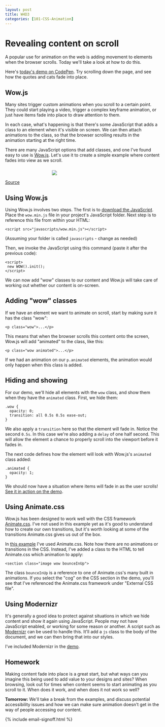 ```yaml
---
layout: post
title: W4D3
categories: [101-CSS-Animation]
---
```


# Revealing content on scroll

A popular use for animation on the web is adding movement to elements when the browser scrolls. Today we'll take a look at how to do this.

Here's [today's demo on CodePen](http://codepen.io/donovanh/pen/gbVMjm). Try scrolling down the page, and see how the quotes and cats fade into place.

## Wow.js

Many sites trigger custom animations when you scroll to a certain point. They could start playing a video, trigger a complex keyframe animation, or just have items fade into place to draw attention to them.

In each case, what's happening is that there's some JavaScript that adds a class to an element when it's visible on screen. We can then attach animations to the class, so that the browser scrolling results in the animation starting at the right time.

There are many JavaScript options that add classes, and one I've found easy to use is [Wow.js](http://mynameismatthieu.com/WOW/). Let's use it to create a simple example where content fades into view as we scroll.

<div class="example">
  <img src="http://s3.amazonaws.com/course-images/scroll.gif" style="max-width: 200px; margin: 24px auto 0; display: block;">
  <p class="source"><a href="http://codepen.io/donovanh/pen/gbVMjm">Source</a></p>
</div>

## Using Wow.js

Using Wow.js involves two steps. The first is to [download the JavaScript](https://raw.githubusercontent.com/matthieua/WOW/master/dist/wow.min.js). Place the `wow.min.js` file in your project's JavaScript folder. Next step is to reference this file from within your HTML:

    <script src="javascripts/wow.min.js"></script>

(Assuming your folder is called `javascripts` - change as needed)

Then, we invoke the JavaScript using this command (paste it after the previous code):

    <script>
     new WOW().init();
    </script>

We can now add "wow" classes to our content and Wow.js will take care of working out whether our content is on-screen.

## Adding "wow" classes

If we have an element we want to animate on scroll, start by making sure it has the class "wow":

    <p class="wow">...</p>

This means that when the browser scrolls this content onto the screen, Wow.js will add "animated" to the class, like this:

    <p class="wow animated">...</p>

If we had an animation on our `p.animated` elements, the animation would only happen when this class is added.

## Hiding and showing

For our demo, we'll hide all elements with the `wow` class, and show them when they have the `animated` class. First, we hide them:

    .wow {
      opacity: 0;
      transition: all 0.5s 0.5s ease-out;
    }

We also apply a `transition` here so that the element will fade in. Notice the second `0.5s`. In this case we're also adding a `delay` of one half second. This will allow the element a chance to properly scroll into the viewport before it fades in.

The next code defines how the element will look with Wow.js's `animated` class added:

    .animated {
      opacity: 1;
    }

We should now have a situation where items will fade in as the user scrolls! [See it in action on the demo](http://codepen.io/donovanh/pen/gbVMjm).

## Using Animate.css

Wow.js has been designed to work well with the CSS framework [Animate.css](http://daneden.github.io/animate.css/). I've not used in this example yet as it's good to understand how to create our own transitions, but it's worth looking at some of the transitions Animate.css gives us out of the box.

In [this example](http://codepen.io/donovanh/pen/xbvOQK) I've used Animate.css. Note how there are no animations or transitions in the CSS. Instead, I've added a class to the HTML to tell Animate.css which animation to apply:

    <section class="image wow bounceInUp">

The class `bounceInUp` is a reference to one of Animate.css's many built in animations. If you select the "cog" on the CSS section in the demo, you'll see that I've referenced the Animate.css framework under "External CSS file".

## Using Modernizr

It's generally a good idea to protect against situations in which we hide content and show it again using JavaScript. People may not have JavaScript enabled, or working for some reason or another. A script such as [Modernizr](http://modernizr.com/) can be used to handle this. It'll add a `js` class to the body of the document, and we can then bring that into our styles.

I've included Modernizr in the [demo](http://codepen.io/donovanh/pen/gbVMjm).

<div class="callout">
  <h2>Homework</h2>
  <p>Making content fade into place is a great start, but what ways can you imagine this being used to add value to your designs and sites? When browsing, look out for times when content seems to start animating as you scroll to it. When does it work, and when does it not work so well?</p>
</div>

**Tomorrow:** We'll take a break from the examples, and discuss potential accessibility issues and how we can make sure animation doesn't get in the way of people accessing our content.

{% include email-signoff.html %}
